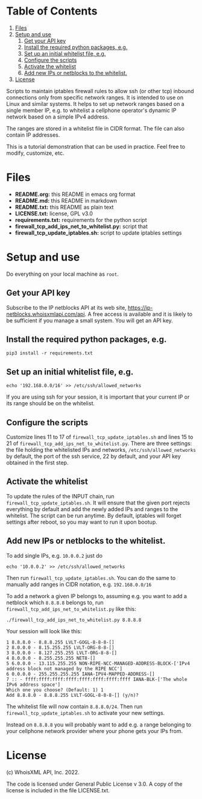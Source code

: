 
# Table of Contents

1.  [Files](#orgc180175)
2.  [Setup and use](#orgda694d4)
    1.  [Get your API key](#orgf298752)
    2.  [Install the required python packages, e.g.](#orgd92f542)
    3.  [Set up an initial whitelist file, e.g.](#org681755c)
    4.  [Configure the scripts](#org838fa66)
    5.  [Activate the whitelist](#org83b18be)
    6.  [Add new IPs or netblocks to the whitelist.](#org6f508c1)
3.  [License](#org304e21d)

Scripts to maintain iptables firewall rules to allow ssh (or other tcp)
inbound connections only from specific network ranges. It is intended
to use on Linux and similar systems. It helps to set up network ranges
based on a single member IP, e.g. to whitelist a cellphone operator's
dynamic IP network based on a simple IPv4 address.

The ranges are stored in a whitelist file in CIDR format. The file can
also contain IP addresses.

This is a tutorial demonstration that can be used in practice. Feel
free to modify, customize, etc.


<a id="orgc180175"></a>

# Files

-   **README.org:** this README in emacs org format
-   **README.md:** this README in markdown
-   **README.txt:** this README as plain text
-   **LICENSE.txt:** license, GPL v3.0
-   **requirements.txt:** requirements for the python script
-   **firewall\_tcp\_add\_ips\_net\_to\_whitelist.py:** script that
-   **firewall\_tcp\_update\_iptables.sh:** script to update iptables settings


<a id="orgda694d4"></a>

# Setup and use

Do everything on your local machine as `root`.


<a id="orgf298752"></a>

## Get your API key

Subscribe to the IP netblocks API at its web site,
<https://ip-netblocks.whoisxmlapi.com/api>. A free access is available
and it is likely to be sufficient if you manage a small system. You
will get an API key.


<a id="orgd92f542"></a>

## Install the required python packages, e.g.

    pip3 install -r requirements.txt


<a id="org681755c"></a>

## Set up an initial whitelist file, e.g.

    echo '192.168.0.0/16' >> /etc/ssh/allowed_networks

If you are using ssh for your session, it is important that your
current IP or its range should be on the whitelist.


<a id="org838fa66"></a>

## Configure the scripts

Customize lines 11 to 17 of `firewall_tcp_update_iptables.sh` and
lines 15 to 21 of `firewall_tcp_add_ips_net_to_whitelist.py`. There
are three settings: the file holding the whitelisted IPs and networks,
`/etc/ssh/allowed_networks` by default, the port of the ssh service,
22 by default, and your API key obtained in the first step.


<a id="org83b18be"></a>

## Activate the whitelist

To update the rules of the INPUT chain, run
`firewall_tcp_update_iptables.sh`. It will ensure that the given port
rejects everything by default and add the newly added IPs and ranges
to the whitelist. The script can be run anytime. By default, iptables
will forget settings after reboot, so you may want to run it upon
bootup.


<a id="org6f508c1"></a>

## Add new IPs or netblocks to the whitelist.

To add single IPs, e.g. `10.0.0.2`  just do

    echo '10.0.0.2' >> /etc/ssh/allowed_networks

Then run `firewall_tcp_update_iptables.sh`.  You can do the same to
manually add ranges in CIDR notation, e.g. `192.168.0.0/16`

To add a network a given IP belongs to, assuming e.g. you want to add
a netblock which `8.8.8.8` belongs to, run
`firewall_tcp_add_ips_net_to_whitelist.py` like this:

    ./firewall_tcp_add_ips_net_to_whitelist.py 8.8.8.8

Your session will look like this:

    1 8.8.8.0 - 8.8.8.255 LVLT-GOGL-8-8-8-[]
    2 8.0.0.0 - 8.15.255.255 LVLT-ORG-8-8-[]
    3 8.0.0.0 - 8.127.255.255 LVLT-ORG-8-8-[]
    4 8.0.0.0 - 8.255.255.255 NET8-[]
    5 6.0.0.0 - 13.115.255.255 NON-RIPE-NCC-MANAGED-ADDRESS-BLOCK-['IPv4 address block not managed by the RIPE NCC']
    6 0.0.0.0 - 255.255.255.255 IANA-IPV4-MAPPED-ADDRESS-[]
    7 :: - ffff:ffff:ffff:ffff:ffff:ffff:ffff:ffff IANA-BLK-['The whole IPv6 address space']
    Which one you choose? (Default: 1) 1
    Add 8.8.8.0 - 8.8.8.255 LVLT-GOGL-8-8-8-[] (y/n)?

The whitelist file will now contain `8.8.8.0/24`.  Then run
`firewall_tcp_update_iptables.sh` to activate your new settings.

Instead on `8.8.8.8` you will probably want to add e.g. a range
belonging to your cellphone network provider where your phone gets
your IPs from.


<a id="org304e21d"></a>

# License

(c) WhoisXML API, Inc. 2022.

The code is licensed under General Public License v 3.0. A copy of the
license is included in the file LICENSE.txt.

